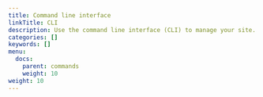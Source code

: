 ```yaml
---
title: Command line interface
linkTitle: CLI
description: Use the command line interface (CLI) to manage your site.
categories: []
keywords: []
menu:
  docs:
    parent: commands
    weight: 10
weight: 10
---
```

